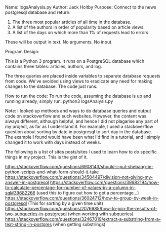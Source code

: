 Name: logsAnalysis.py
Author: Jack Holtby
Purpose: Connect to the news postgresql database and return:
1. The three most popular articles of all time in the database.
2. A list of the authors in order of popularity based on article views.
3. A list of the days on which more than 1% of requests lead to errors.

These will be output in text. No arguments. No input.

Program Design:

This is a Python 3 program. It runs on a PostgreSQL database which contains
three tables: articles, authors, and log.

The three queries are placed inside variables to separate database requests
from code. We've avoided using views to eradicate any need for making changes
to the database. The code just runs.

How to run the code:
To run the code, assuming the database is up and running already, simply run:
python3 logsAnalysis.py


Note: I looked up methods and ways to do database queries and output code
on stackoverflow and such websites. However, the content was always different,
although helpful, and hence I did not plagarise any part of my project, as far
as I understand it. For example, I used a stackoverflow question about sorting
by date in postgresql to sort day in the database. The example I found would
have been what I'd find in a tutorial, and I simply changed it to work with
days instead of weeks.

The following is a list of sites posts/sites I used to learn how to do
specific things in my project. This is the gist of it.

https://stackoverflow.com/questions/6908143/should-i-put-shebang-in-python-scripts-and-what-form-should-it-take
https://stackoverflow.com/questions/34504497/division-not-giving-my-answer-in-postgresql
https://stackoverflow.com/questions/39682194/how-to-calculate-percentage-for-number-of-values-in-a-column-in-sql#39682266 (used this to figure out how to get a percentage...)
https://stackoverflow.com/questions/36024712/how-to-group-by-week-in-postgresql (This for sorting by a given time unit)
https://stackoverflow.com/questions/2076685/how-to-join-the-results-of-two-subqueries-in-postgresql (when working with subqueries)
https://stackoverflow.com/questions/32467019/extract-a-substring-from-a-text-string-in-postgres (when getting substrings)
